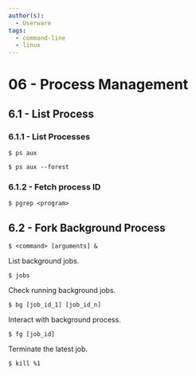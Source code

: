 ```yaml
---
author(s):
  - Userware
tags:
  - command-line
  - linux
---
```

# 06 - Process Management

## 6.1 - List Process

### 6.1.1 - List Processes

```
$ ps aux

$ ps aux --forest
```

### 6.1.2 - Fetch process ID

```
$ pgrep <program>
```

## 6.2 - Fork Background Process

```
$ <command> [arguments] &
```

List background jobs.

```
$ jobs
```

Check running background jobs.

```
$ bg [job_id_1] [job_id_n]
```

Interact with background process.

```
$ fg [job_id]
```

Terminate the latest job.

```
$ kill %1
```